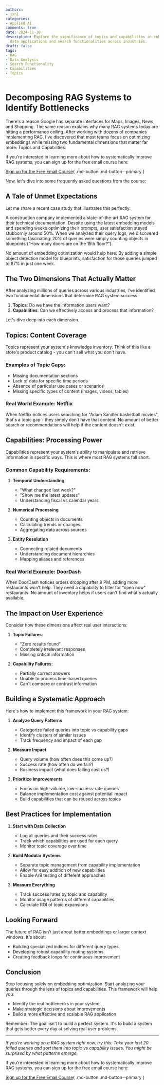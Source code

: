 ```yaml
---
authors:
- jxnl
categories:
- Applied AI
comments: true
date: 2024-11-18
description: Explore the significance of topics and capabilities in enhancing RAG
  data applications and search functionalities across industries.
draft: false
tags:
- RAG
- Data Analysis
- Search Functionality
- Capabilities
- Topics
---
```


# Decomposing RAG Systems to Identify Bottlenecks

There's a reason Google has separate interfaces for Maps, Images, News, and Shopping. The same reason explains why many RAG systems today are hitting a performance ceiling. After working with dozens of companies implementing RAG, I've discovered that most teams focus on optimizing embeddings while missing two fundamental dimensions that matter far more: Topics and Capabilities.

<!-- more -->

If you're interested in learning more about how to systematically improve RAG systems, you can sign up for the free email course here:

[Sign up for the Free Email Course](https://dub.link/6wk-rag-email){ .md-button .md-button--primary }

Now, let's dive into some frequently asked questions from the course:


## A Tale of Unmet Expectations 

Let me share a recent case study that illustrates this perfectly:

A construction company implemented a state-of-the-art RAG system for their technical documentation. Despite using the latest embedding models and spending weeks optimizing their prompts, user satisfaction stayed stubbornly around 50%. When we analyzed their query logs, we discovered something fascinating: 20% of queries were simply counting objects in blueprints ("How many doors are on the 15th floor?").

No amount of embedding optimization would help here. By adding a simple object detection model for blueprints, satisfaction for those queries jumped to 87% in just one week.

## The Two Dimensions That Actually Matter

After analyzing millions of queries across various industries, I've identified two fundamental dimensions that determine RAG system success:

1. **Topics**: Do we have the information users want?
2. **Capabilities**: Can we effectively access and process that information?

Let's dive deep into each dimension.

## Topics: Content Coverage

Topics represent your system's knowledge inventory. Think of this like a store's product catalog - you can't sell what you don't have.

### Examples of Topic Gaps:
- Missing documentation sections
- Lack of data for specific time periods
- Absence of particular use cases or scenarios
- Missing specific types of content (images, videos, tables)

### Real World Example: Netflix
When Netflix notices users searching for "Adam Sandler basketball movies", that's a topic gap - they simply don't have that content. No amount of better search or recommendations will help if the content doesn't exist.

## Capabilities: Processing Power

Capabilities represent your system's ability to manipulate and retrieve information in specific ways. This is where most RAG systems fall short.

### Common Capability Requirements:

1. **Temporal Understanding**
   - "What changed last week?"
   - "Show me the latest updates"
   - Understanding fiscal vs calendar years

2. **Numerical Processing**
   - Counting objects in documents
   - Calculating trends or changes
   - Aggregating data across sources

3. **Entity Resolution**
   - Connecting related documents
   - Understanding document hierarchies
   - Mapping aliases and references

### Real World Example: DoorDash
When DoorDash notices orders dropping after 9 PM, adding more restaurants won't help. They need a capability to filter for "open now" restaurants. No amount of inventory helps if users can't find what's actually available.

## The Impact on User Experience

Consider how these dimensions affect real user interactions:

1. **Topic Failures**:
   - "Zero results found"
   - Completely irrelevant responses
   - Missing critical information

2. **Capability Failures**:
   - Partially correct answers
   - Unable to process time-based queries
   - Can't compare or contrast information

## Building a Systematic Approach

Here's how to implement this framework in your RAG system:

1. **Analyze Query Patterns**
   - Categorize failed queries into topic vs capability gaps
   - Identify clusters of similar issues
   - Track frequency and impact of each gap

2. **Measure Impact**
   - Query volume (how often does this come up?)
   - Success rate (how often do we fail?)
   - Business impact (what does failing cost us?)

3. **Prioritize Improvements**
   - Focus on high-volume, low-success-rate queries
   - Balance implementation cost against potential impact
   - Build capabilities that can be reused across topics

## Best Practices for Implementation

1. **Start with Data Collection**
   - Log all queries and their success rates
   - Track which capabilities are used for each query
   - Monitor topic coverage over time

2. **Build Modular Systems**
   - Separate topic management from capability implementation
   - Allow for easy addition of new capabilities
   - Enable A/B testing of different approaches

3. **Measure Everything**
   - Track success rates by topic and capability
   - Monitor usage patterns of different capabilities
   - Calculate ROI of topic expansions

## Looking Forward

The future of RAG isn't just about better embeddings or larger context windows. It's about:
- Building specialized indices for different query types
- Developing robust capability routing systems
- Creating feedback loops for continuous improvement

## Conclusion

Stop focusing solely on embedding optimization. Start analyzing your queries through the lens of topics and capabilities. This framework will help you:
- Identify the real bottlenecks in your system
- Make strategic decisions about improvements
- Build a more effective and scalable RAG application

Remember: The goal isn't to build a perfect system. It's to build a system that gets better every day at solving real user problems.

---

*If you're working on a RAG system right now, try this: Take your last 20 failed queries and sort them into topic vs capability issues. You might be surprised by what patterns emerge.*

If you're interested in learning more about how to systematically improve RAG systems, you can sign up for the free email course here:

[Sign up for the Free Email Course](https://dub.link/6wk-rag-email){ .md-button .md-button--primary }
